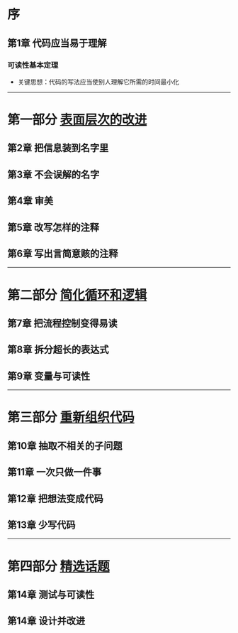 # 序
## 第1章 代码应当易于理解
### 可读性基本定理
* 关键思想：代码的写法应当使别人理解它所需的时间最小化

---

# 第一部分 [表面层次的改进](1.表面层次的改进.md)
## 第2章 把信息装到名字里
## 第3章 不会误解的名字
## 第4章 审美
## 第5章 改写怎样的注释
## 第6章 写出言简意赅的注释

---

# 第二部分 [简化循环和逻辑](2.简化循环和逻辑.md)
## 第7章 把流程控制变得易读
## 第8章 拆分超长的表达式
## 第9章 变量与可读性

---

# 第三部分 [重新组织代码](3.重新组织代码.md)
## 第10章 抽取不相关的子问题
## 第11章 一次只做一件事
## 第12章 把想法变成代码
## 第13章 少写代码

---

# 第四部分 [精选话题](4.精选话题.md)
## 第14章 测试与可读性
## 第14章 设计并改进